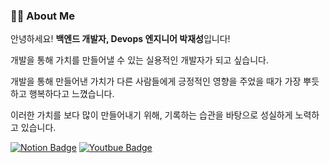 ### 👨‍💻 About Me
안녕하세요! **백엔드 개발자, Devops 엔지니어 박재성**입니다! 

개발을 통해 가치를 만들어낼 수 있는 실용적인 개발자가 되고 싶습니다. 

개발을 통해 만들어낸 가치가 다른 사람들에게 긍정적인 영향을 주었을 때가 가장 뿌듯하고 행복하다고 느꼈습니다. 

이러한 가치를 보다 많이 만들어내기 위해, 기록하는 습관을 바탕으로 성실하게 노력하고 있습니다.

<div>

  [![Notion Badge](https://img.shields.io/badge/-Portfolio-000000?logo=Notion)](https://jscode.notion.site/Jaeseong-Park-JSCODE-e0ff52eec5a74ef1ac6436c2c9943d68)
  [![Youtbue Badge](https://img.shields.io/badge/-youtube-red)](https://www.youtube.com/@jscode-official)

</div>
